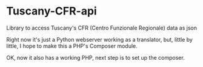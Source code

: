 # Tuscany-CFR-api
Library to access Tuscany's CFR (Centro Funzionale Regionale) data as json

Right now it's just a Python webserver working as a translator, but, little by little, I hope to make this a PHP's Composer module.

OK, now it also has a working PHP, next step is to set up the composer.